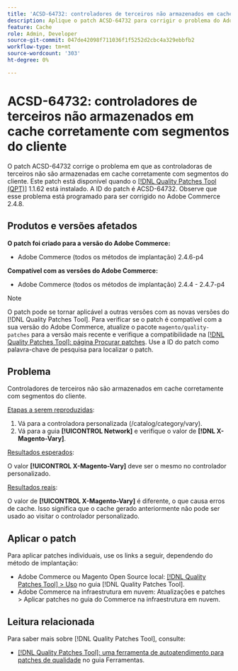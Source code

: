 ```yaml
---
title: 'ACSD-64732: controladores de terceiros não armazenados em cache corretamente com segmentos do cliente'
description: Aplique o patch ACSD-64732 para corrigir o problema do Adobe Commerce em que controladoras de terceiros não são armazenadas em cache corretamente com segmentos do cliente.
feature: Cache
role: Admin, Developer
source-git-commit: 047de42098f711036f1f5252d2cbc4a329ebbfb2
workflow-type: tm+mt
source-wordcount: '303'
ht-degree: 0%

---
```



# ACSD-64732: controladores de terceiros não armazenados em cache corretamente com segmentos do cliente

O patch ACSD-64732 corrige o problema em que as controladoras de terceiros não são armazenadas em cache corretamente com segmentos do cliente. Este patch está disponível quando o [[!DNL Quality Patches Tool (QPT)]](/help/tools/quality-patches-tool/quality-patches-tool-to-self-serve-quality-patches.md) 1.1.62 está instalado. A ID do patch é ACSD-64732. Observe que esse problema está programado para ser corrigido no Adobe Commerce 2.4.8.

## Produtos e versões afetados

**O patch foi criado para a versão do Adobe Commerce:**

* Adobe Commerce (todos os métodos de implantação) 2.4.6-p4

**Compatível com as versões do Adobe Commerce:**

* Adobe Commerce (todos os métodos de implantação) 2.4.4 - 2.4.7-p4

>[!NOTE]
>
>O patch pode se tornar aplicável a outras versões com as novas versões do [!DNL Quality Patches Tool]. Para verificar se o patch é compatível com a sua versão do Adobe Commerce, atualize o pacote `magento/quality-patches` para a versão mais recente e verifique a compatibilidade na [[!DNL Quality Patches Tool]: página Procurar patches](https://experienceleague.adobe.com/tools/commerce-quality-patches/index.html). Use a ID do patch como palavra-chave de pesquisa para localizar o patch.

## Problema

Controladores de terceiros não são armazenados em cache corretamente com segmentos do cliente.

<u>Etapas a serem reproduzidas</u>:

1. Vá para a controladora personalizada (/catalog/category/vary).
1. Vá para a guia **[!UICONTROL Network]** e verifique o valor de **[!DNL X-Magento-Vary]**.

<u>Resultados esperados</u>:

O valor **[!UICONTROL X-Magento-Vary]** deve ser o mesmo no controlador personalizado.

<u>Resultados reais</u>:

O valor de **[!UICONTROL X-Magento-Vary]** é diferente, o que causa erros de cache. Isso significa que o cache gerado anteriormente não pode ser usado ao visitar o controlador personalizado.

## Aplicar o patch

Para aplicar patches individuais, use os links a seguir, dependendo do método de implantação:

* Adobe Commerce ou Magento Open Source local: [[!DNL Quality Patches Tool] > Uso](/help/tools/quality-patches-tool/usage.md) no guia [!DNL Quality Patches Tool].
* Adobe Commerce na infraestrutura em nuvem: Atualizações e patches > Aplicar patches no guia do Commerce na infraestrutura em nuvem.

## Leitura relacionada

Para saber mais sobre [!DNL Quality Patches Tool], consulte:

* [[!DNL Quality Patches Tool]: uma ferramenta de autoatendimento para patches de qualidade](/help/tools/quality-patches-tool/quality-patches-tool-to-self-serve-quality-patches.md) no guia Ferramentas.
